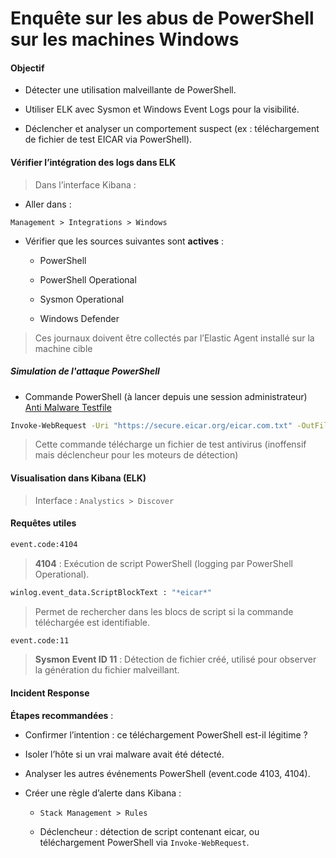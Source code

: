 # Enquête sur les abus de PowerShell sur les machines Windows

#### Objectif

- Détecter une utilisation malveillante de PowerShell.

- Utiliser ELK avec Sysmon et Windows Event Logs pour la visibilité.

- Déclencher et analyser un comportement suspect (ex : téléchargement de fichier de test EICAR via PowerShell).

#### Vérifier l’intégration des logs dans ELK

> Dans l’interface Kibana :

- Aller dans :

`Management > Integrations > Windows`

- Vérifier que les sources suivantes sont **actives** :

  - PowerShell

  - PowerShell Operational

  - Sysmon Operational

  - Windows Defender

> Ces journaux doivent être collectés par l’Elastic Agent installé sur la machine cible

##### Simulation de l'attaque PowerShell

- Commande PowerShell (à lancer depuis une session administrateur) [Anti Malware Testfile](https://www.eicar.org/download-anti-malware-testfile/)

```sh
Invoke-WebRequest -Uri "https://secure.eicar.org/eicar.com.txt" -OutFile "$env:USERPROFILE\Downloads\eicar.com.txt"
```

> Cette commande télécharge un fichier de test antivirus (inoffensif mais déclencheur pour les moteurs de détection)

#### Visualisation dans Kibana (ELK)

> Interface : `Analystics > Discover`

#### Requêtes utiles

```sh
event.code:4104
```

> **4104** : Exécution de script PowerShell (logging par PowerShell Operational).

```sh
winlog.event_data.ScriptBlockText : "*eicar*"
```

> Permet de rechercher dans les blocs de script si la commande téléchargée est identifiable.

```sh
event.code:11
```

> **Sysmon Event ID 11** : Détection de fichier créé, utilisé pour observer la génération du fichier malveillant.

#### Incident Response

**Étapes recommandées** :

- Confirmer l’intention : ce téléchargement PowerShell est-il légitime ?

- Isoler l’hôte si un vrai malware avait été détecté.

- Analyser les autres événements PowerShell (event.code 4103, 4104).

- Créer une règle d’alerte dans Kibana :

  - `Stack Management > Rules`

  - Déclencheur : détection de script contenant eicar, ou téléchargement PowerShell via `Invoke-WebRequest`.
